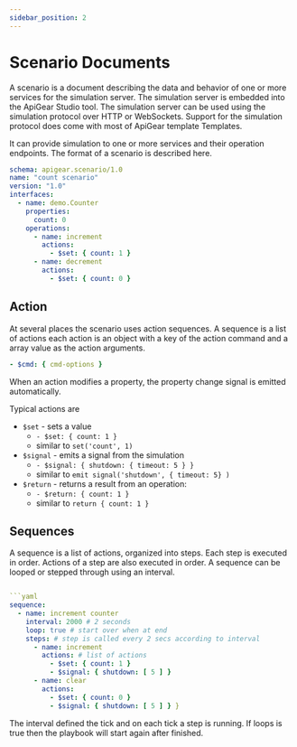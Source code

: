 ```yaml
---
sidebar_position: 2
---
```


# Scenario Documents

A scenario is a document describing the data and behavior of one or more services for the simulation server. The simulation server is embedded into the ApiGear Studio tool. The simulation server can be used using the simulation protocol over HTTP or WebSockets. Support for the simulation protocol does come with most of ApiGear template Templates.

It can provide simulation to one or more services and their operation endpoints. The format of a scenario is described here.

```yaml
schema: apigear.scenario/1.0
name: "count scenario"
version: "1.0"
interfaces:
  - name: demo.Counter
    properties:
      count: 0
    operations:
      - name: increment
        actions:
          - $set: { count: 1 }
      - name: decrement
        actions:
          - $set: { count: 0 }
```

## Action

At several places the scenario uses action sequences. A sequence is a list of actions each action is an object with a key of the action command and a array value as the action arguments.

```yaml
- $cmd: { cmd-options }
```

When an action modifies a property, the property change signal is emitted automatically.

Typical actions are

- `$set` - sets a value 
  - `- $set: { count: 1 }` 
  - similar to `set('count', 1)`
- `$signal` - emits a signal from the simulation
  - `- $signal: { shutdown: { timeout: 5 } }` 
  - similar to `emit signal('shutdown', { timeout: 5} )`
- `$return` - returns a result from an operation: 
  - `- $return: { count: 1 }` 
  - similar to `return { count: 1 }`

## Sequences

A sequence is a list of actions, organized into steps. Each step is executed in order. Actions of a step are also executed in order. A sequence can be looped or stepped through using an interval.


```yaml

```yaml
sequence:
  - name: increment counter
    interval: 2000 # 2 seconds
    loop: true # start over when at end
    steps: # step is called every 2 secs according to interval
      - name: increment
        actions: # list of actions
          - $set: { count: 1 }
          - $signal: { shutdown: [ 5 ] }
      - name: clear
        actions:
          - $set: { count: 0 }
          - $signal: { shutdown: [ 5 ] } }
```

The interval defined the tick and on each tick a step is running. If loops is true then the playbook will start again after finished.

